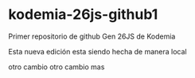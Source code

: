 # kodemia-26js-github1

Primer repositorio de github Gen 26JS de Kodemia

Esta nueva edición esta siendo hecha de manera local

otro cambio
otro cambio mas
